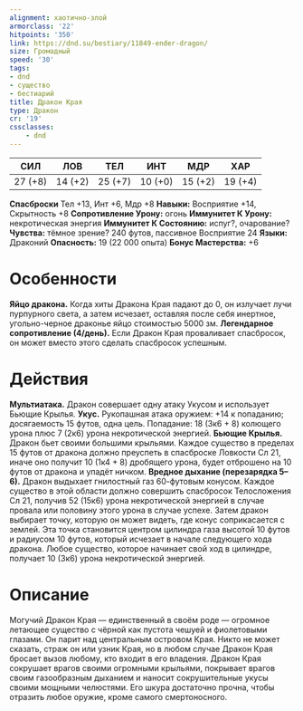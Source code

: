 ```yaml
---
alignment: хаотично-злой
armorclass: '22'
hitpoints: '350'
link: https://dnd.su/bestiary/11849-ender-dragon/
size: Громадный
speed: '30'
tags:
- dnd
- существо
- бестиарий
title: Дракон Края
type: Дракон
cr: '19'
cssclasses:
    - dnd
---
```



| СИЛ | ЛОВ | ТЕЛ | ИНТ | МДР | ХАР |
|---|---|---|---|---|---|
| 27 (+8) | 14 (+2) | 25 (+7) | 10 (+0) | 15 (+2) | 19 (+4) |
**Спасброски** Тел +13, Инт +6, Мдр +8
**Навыки:** Восприятие +14, Скрытность +8
**Сопротивление Урону:** огонь
**Иммунитет К Урону:** некротическая энергия
**Иммунитет К Состоянию:** испуг?, очарование?
**Чувства:** тёмное зрение? 240 футов, пассивное Восприятие 24
**Языки:** Драконий
**Опасность:** 19 (22 000 опыта)
**Бонус Мастерства:** +6


# Особенности
**Яйцо дракона.** Когда хиты Дракона Края падают до 0, он излучает лучи пурпурного света, а затем исчезает, оставляя после себя инертное, угольно-черное драконье яйцо стоимостью 5000 зм.
**Легендарное сопротивление (4/день).** Если Дракон Края проваливает спасбросок, он может вместо этого сделать спасбросок успешным.


# Действия
**Мультиатака.** Дракон совершает одну атаку Укусом и использует Бьющие Крылья.
**Укус.** Рукопашная атака оружием: +14 к попаданию; досягаемость 15 футов, одна цель. Попадание: 18 (3к6 + 8) колющего урона плюс 7 (2к6) урона некротической энергией.
**Бьющие Крылья.** Дракон бьет своими большими крыльями. Каждое существо в пределах 15 футов от дракона должно преуспеть в спасброске Ловкости Сл 21, иначе оно получит 10 (1к4 + 8) дробящего урона, будет отброшено на 10 футов от дракона и упадёт ничком.
**Вредное дыхание (перезарядка 5–6).** Дракон выдыхает гнилостный газ 60-футовым конусом. Каждое существо в этой области должно совершить спасбросок Телосложения Сл 21, получив 52 (15к6) урона некротической энергией в случае провала или половину этого урона в случае успехе. Затем дракон выбирает точку, которую он может видеть, где конус соприкасается с землей. Эта точка становится центром цилиндра газа высотой 10 футов и радиусом 10 футов, который исчезает в начале следующего хода дракона. Любое существо, которое начинает свой ход в цилиндре, получает 10 (3к6) урона некротической энергией.


# Описание
Могучий Дракон Края — единственный в своём роде — огромное летающее существо с чёрной как пустота чешуей и фиолетовыми глазами. Он парит над центральным островом Края. Никто не может сказать, страж он или узник Края, но в любом случае Дракон Края бросает вызов любому, кто входит в его владения. Дракон Края сокрушает врагов своими огромными крыльями, покрывает врагов своим газообразным дыханием и наносит сокрушительные укусы своими мощными челюстями. Его шкура достаточно прочна, чтобы отразить любое оружие, кроме самого смертоносного.
